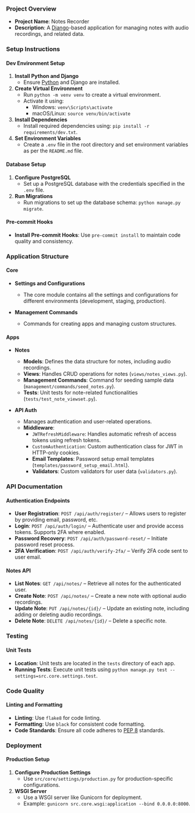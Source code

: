 ### Project Overview
- **Project Name**: Notes Recorder
- **Description**: A [Django](https://docs.djangoproject.com/en/stable/)-based application for managing notes with audio recordings, and related data.

### Setup Instructions

#### Dev Environment Setup
1. **Install Python and Django**
   - Ensure [Python](https://www.python.org/downloads/) and Django are installed.
2. **Create Virtual Environment**
   - Run `python -m venv venv` to create a virtual environment.
   - Activate it using:
     - Windows: `venv\Scripts\activate`
     - macOS/Linux: `source venv/bin/activate`
3. **Install Dependencies**
   - Install required dependencies using: `pip install -r requirements/dev.txt`.
4. **Set Environment Variables**
   - Create a `.env` file in the root directory and set environment variables as per the `README.md` file.

#### Database Setup
1. **Configure PostgreSQL**
   - Set up a PostgreSQL database with the credentials specified in the `.env` file.
2. **Run Migrations**
   - Run migrations to set up the database schema: `python manage.py migrate`.

#### Pre-commit Hooks
- **Install Pre-commit Hooks**: Use `pre-commit install` to maintain code quality and consistency.

### Application Structure

#### Core
- **Settings and Configurations**
  - The core module contains all the settings and configurations for different environments (development, staging, production).

- **Management Commands**
  - Commands for creating apps and managing custom structures.

#### Apps
- **Notes**
  - **Models**: Defines the data structure for notes, including audio recordings.
  - **Views**: Handles CRUD operations for notes (`views/notes_views.py`).
  - **Management Commands**: Command for seeding sample data (`management/commands/seed_notes.py`).
  - **Tests**: Unit tests for note-related functionalities (`tests/test_note_viewset.py`).

- **API Auth**
  - Manages authentication and user-related operations.
  - **Middleware**: 
    - `JWTRefreshMiddleware`: Handles automatic refresh of access tokens using refresh tokens.
    - `CustomAuthentication`: Custom authentication class for JWT in HTTP-only cookies.
    - **Email Templates**: Password setup email templates (`templates/password_setup_email.html`).
    - **Validators**: Custom validators for user data (`validators.py`).

### API Documentation

#### Authentication Endpoints
- **User Registration**: `POST /api/auth/register/` – Allows users to register by providing email, password, etc.
- **Login**: `POST /api/auth/login/` – Authenticate user and provide access tokens. Supports 2FA where enabled.
- **Password Recovery**: `POST /api/auth/password-reset/` – Initiate password reset process.
- **2FA Verification**: `POST /api/auth/verify-2fa/` – Verify 2FA code sent to user email.

#### Notes API
- **List Notes**: `GET /api/notes/` – Retrieve all notes for the authenticated user.
- **Create Note**: `POST /api/notes/` – Create a new note with optional audio recordings.
- **Update Note**: `PUT /api/notes/{id}/` – Update an existing note, including adding or deleting audio recordings.
- **Delete Note**: `DELETE /api/notes/{id}/` – Delete a specific note.

### Testing

#### Unit Tests
- **Location**: Unit tests are located in the `tests` directory of each app.
- **Running Tests**: Execute unit tests using `python manage.py test --settings=src.core.settings.test`.

### Code Quality

#### Linting and Formatting
- **Linting**: Use `flake8` for code linting.
- **Formatting**: Use `black` for consistent code formatting.
- **Code Standards**: Ensure all code adheres to [PEP 8](https://peps.python.org/pep-0008/) standards.

### Deployment

#### Production Setup
1. **Configure Production Settings**
   - Use `src/core/settings/production.py` for production-specific configurations.
2. **WSGI Server**
   - Use a WSGI server like Gunicorn for deployment.
   - Example: `gunicorn src.core.wsgi:application --bind 0.0.0.0:8000`.

